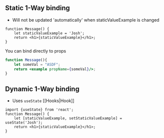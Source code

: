 
## Static 1-Way binding 
- Will not be updated 'automatically' when staticValueExample is changed
```JSX
function Message() {
	let staticValueExample = 'Josh';
	return <h1>{staticValueExample}</h1>;
}
```

You can bind directly to props
```jsx
function Message(){
	let someVal = "ASDF";
	return <example propName={someVal}/>;
}
```

## Dynamic 1-Way binding   
- Uses `useState` [[Hooks|Hook]]
```JSX
import {useState} from 'react';
function Message() {
	let [staticValueExample, setStaticValueExample] = useState('Josh');
	return <h1>{staticValueExample}</h1>;
}
```

